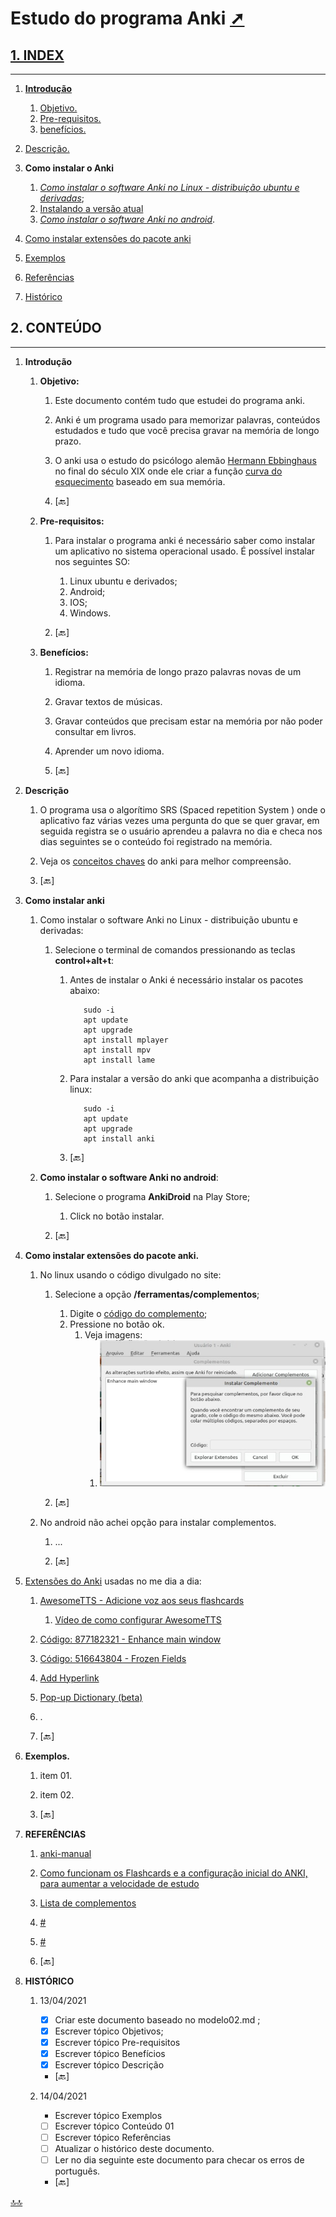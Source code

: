 # <span id="topo"><span>Estudo do programa Anki <a href="index.html" target="_blank" title="Pressione aqui para expandir este documento em nova aba." >  ➚

## **1. INDEX**

---

   1. **Introdução**

      1. [Objetivo.](#id_objetivo)
      2. [Pre-requisitos.](#id_pre_requisitos)
      3. [benefícios.](#id_beneficios)

   2. [Descrição.](#id_Descricao)

   3. **Como instalar o Anki**
      1. [_Como instalar o software Anki no Linux - distribuição ubuntu e derivadas_](#id_instalar_ubuntu);
      2. [Instalando a versão atual](https://apps.ankiweb.net/)
      3. [_Como instalar o software Anki no android_](#id_instalar_android).

   4. [Como instalar extensões do pacote anki](#id_extensoes)

   5. [Exemplos](#id_exemplos)

   6. [Referências](#id_referencias)

   7. [Histórico](#id_historico)

## **2. CONTEÚDO**

---

   1. **Introdução**

      1. <span id="id_objetivo"><span>**Objetivo:**
         1. Este documento contém tudo que estudei do programa anki.
         2. Anki é um programa usado para memorizar palavras, conteúdos estudados e tudo que você precisa gravar na memória de longo prazo.
         3. O anki usa o estudo do psicólogo alemão [Hermann Ebbinghaus](https://pt.wikipedia.org/wiki/Hermann_Ebbinghaus) no final do século XIX onde ele criar a função [curva do esquecimento](https://estudoesquematizado.com.br/curva-do-esquecimento/) baseado em sua memória.

         4. <text onclick="goBack()">[🔙]</text>

      2. <span id="id_pre_requisitos"></span>**Pre-requisitos:**
         1. Para instalar o programa anki é necessário saber como instalar um aplicativo no sistema operacional usado. É possível instalar nos seguintes SO:
            1. Linux ubuntu e derivados;
            2. Android;
            3. IOS;
            4. Windows.

         2. <text onclick="goBack()">[🔙]</text>

      3. <span id="id_beneficios"></span>**Benefícios:**
         1. Registrar na memória de longo prazo palavras novas de um idioma.
         2. Gravar textos de músicas.
         3. Gravar conteúdos que precisam estar na memória por não poder consultar em livros.
         4. Aprender um novo idioma.

         5. <text onclick="goBack()">[🔙]</text>

   2. <span id=id_Descricao></span>**Descrição**
      1. O programa usa o algorítimo SRS (Spaced repetition System ) onde o aplicativo faz várias vezes uma pergunta do que se quer gravar, em seguida registra se o usuário aprendeu a palavra no dia e checa nos dias seguintes se o conteúdo foi registrado na memória.
      2. Veja os [conceitos chaves](https://mizerablebr.github.io/anki-manual/#/getting-started?id=conceitos-chave) do anki para melhor compreensão.

      3. <text onclick="goBack()">[🔙]</text>

   3. **Como instalar anki**
      1. Como instalar o software Anki no Linux - distribuição ubuntu e derivadas:
         1. <span id=id_instalar_ubuntu></span>Selecione o terminal de comandos pressionando as teclas **control+alt+t**:
            1. Antes de instalar o Anki é necessário instalar os pacotes abaixo:

               ```shellscript
                  sudo -i
                  apt update
                  apt upgrade
                  apt install mplayer
                  apt install mpv
                  apt install lame
               ```

            2. Para instalar a versão do anki que acompanha a distribuição linux:

               ```shellscript
                  sudo -i
                  apt update
                  apt upgrade
                  apt install anki                    

               ```

            3. <text onclick="goBack()">[🔙]</text>

      2. <span id=id_instalar_android></span>**Como instalar o software Anki no android**:
         1. Selecione o programa **AnkiDroid** na Play Store;
            1. Click no botão instalar.

         2. <text onclick="goBack()">[🔙]</text>

   4. <span id=id_extensoes></span>**Como instalar extensões do pacote anki.**
      1. No linux usando o código divulgado no site:
         1. Selecione a opção **/ferramentas/complementos**;
            1. Digite o [código do complemento](https://ankiweb.net/shared/addons/);
            2. Pressione no botão ok.
               1. Veja imagens:
                  1. ![Opção: instalar complemento](./img/instalar_complementos.jpeg "Anki - Instalar complementos")

         2. <text onclick="goBack()">[🔙]</text>

      2. No android não achei opção para instalar complementos.
         1. ...

         2. <text onclick="goBack()">[🔙]</text>

   5. [Extensões do Anki](https://ankiweb.net/shared/addons/) usadas no me dia a dia:
      1. [AwesomeTTS - Adicione voz aos seus flashcards](https://ankiweb.net/shared/info/1436550454 "Obs: Este complemento não está disponível para o anki que vem no Linux Mint versão 20.0, é preciso baixar a última versão do site anki download.")
         1. [Vídeo de como configurar AwesomeTTS](https://www.youtube.com/watch?v=4nIxrqGK6gI)
      2. [Código: 877182321 - Enhance main window](https://ankiweb.net/shared/info/877182321 "Na opção baralhos adiciona algumas opções úteis.")
      3. [Código: 516643804 - Frozen Fields](https://ankiweb.net/shared/info/516643804 "Congela conteúdo do lado 01 da carta.")
      4. [Add Hyperlink](https://ankiweb.net/shared/info/318752047)
      5. [Pop-up Dictionary (beta)](https://ankiweb.net/shared/info/153625306)
      6. .

      7. <text onclick="goBack()">[🔙]</text>

   6. <span id=id_exemplos></span>**Exemplos.**
         1. item 01.
         2. item 02.

         3. <text onclick="goBack()">[🔙]</text>

   7. <span id=id_referencias></span>**REFERÊNCIAS**
      1. [anki-manual](https://mizerablebr.github.io/anki-manual/#/)
      2. [Como funcionam os Flashcards e a configuração inicial do ANKI, para aumentar a velocidade de estudo](https://www.youtube.com/watch?v=cM2wxh95KOc)
      3. [Lista de complementos](https://ankiweb.net/shared/addons/)
      4. [#](##)
      5. [#](##)

      6. <text onclick="goBack()">[🔙]</text>

   8. <span id="id_historico"><span>**HISTÓRICO**

      1. 13/04/2021 <!--TODO: HISTÓRICO -->
         - [x] Criar este documento baseado no modelo02.md ;
         - [x] Escrever tópico Objetivos;
         - [x] Escrever tópico Pre-requisitos
         - [x] Escrever tópico Benefícios
         - [x] Escrever tópico Descrição

         - <text onclick="goBack()">[🔙]</text>

      2. 14/04/2021 <!--FIXME: Falta fazer os item abaixo: -->
         - Escrever tópico Exemplos
         - [ ] Escrever tópico Conteúdo 01
         - [ ] Escrever tópico Referências
         - [ ] Atualizar o histórico deste documento.
         - [ ] Ler no dia seguinte este documento para checar os erros de português.

         - <text onclick="goBack()">[🔙]</text>

[🔝🔝](#topo "Retorna ao topo")

 <script>    function goBack() {    window.history.back()}</script>
